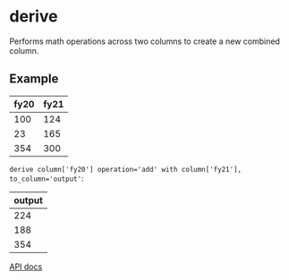 # derive

Performs math operations across two columns to create a new combined column.

## Example

| fy20 | fy21 |
| ---- | ---- |
| 100  | 124  |
| 23   | 165  |
| 354  | 300  |

`derive column['fy20'] operation='add' with column['fy21'], to_column='output'`:

| output |
| ------ |
| 224    |
| 188    |
| 354    |

[API docs](https://github.com/microsoft/datashaper/blob/main/javascript/schema/docs/markdown/schema.deriveargs.md)